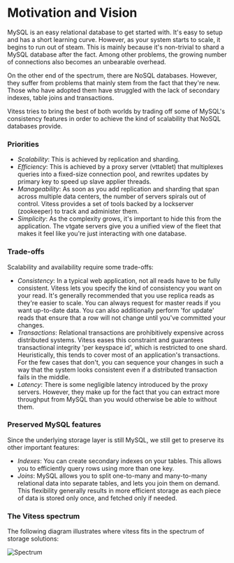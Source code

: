 # Motivation and Vision

MySQL is an easy relational database to get started with.
It's easy to setup and has a short learning curve.
However, as your system starts to scale, it begins to run out of steam.
This is mainly because it's non-trivial to shard a MySQL database after the fact.
Among other problems, the growing number of connections also becomes an
unbearable overhead.

On the other end of the spectrum, there are NoSQL databases.
However, they suffer from problems that mainly stem from the fact that they're new.
Those who have adopted them have struggled with the lack of secondary indexes,
table joins and transactions.

Vitess tries to bring the best of both worlds by trading off
some of MySQL's consistency features in order to achieve the
kind of scalability that NoSQL databases provide.

### Priorities

* *Scalability*: This is achieved by replication and sharding.
* *Efficiency*: This is achieved by a proxy server (vttablet) that
multiplexes queries into a fixed-size connection pool, and rewrites
updates by primary key to speed up slave applier threads.
* *Manageability*: As soon as you add replication and sharding that span
across multiple data centers, the number of servers spirals out of control.
Vitess provides a set of tools backed by a lockserver (zookeeper) to
track and administer them.
* *Simplicity*: As the complexity grows, it's important to hide this
from the application.
The vtgate servers give you a unified view of the fleet that makes
it feel like you're just interacting with one database.

### Trade-offs

Scalability and availability require some trade-offs:

* *Consistency*: In a typical web application, not all reads have to be
fully consistent.
Vitess lets you specify the kind of consistency you want on your read.
It's generally recommended that you use replica reads as they're easier to scale.
You can always request for master reads if you want up-to-date data.
You can also additionally perform 'for update' reads that ensure that
a row will not change until you've committed your changes.
* *Transactions*: Relational transactions are prohibitively expensive
across distributed systems.
Vitess eases this constraint and guarantees transactional integrity
'per keyspace id', which is restricted to one shard.
Heuristically, this tends to cover most of an application's transactions.
For the few cases that don't, you can sequence your changes in such a way
that the system looks consistent even if a distributed transaction fails
in the middle.
* *Latency*: There is some negligible latency introduced by the proxy servers.
However, they make up for the fact that you can extract more throughput from
MySQL than you would otherwise be able to without them.

### Preserved MySQL features

Since the underlying storage layer is still MySQL, we still get to preserve
its other important features:

* *Indexes*: You can create secondary indexes on your tables. This allows you
to efficiently query rows using more than one key.
* *Joins*:  MySQL allows you to split one-to-many and many-to-many relational data
into separate tables, and lets you join them on demand.
This flexibility generally results in more efficient storage as each piece of
data is stored only once, and fetched only if needed.

### The Vitess spectrum

The following diagram illustrates where vitess fits in the spectrum of storage solutions:

![Spectrum](https://raw.github.com/vitessio/vitess/master/doc/VitessSpectrum.png)
